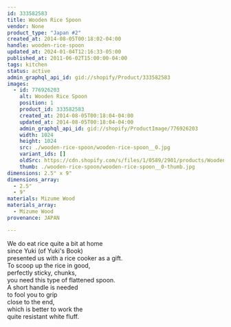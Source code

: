 ```yaml
---
id: 333582583
title: Wooden Rice Spoon
vendor: None
product_type: "Japan #2"
created_at: 2014-08-05T00:18:02-04:00
handle: wooden-rice-spoon
updated_at: 2024-01-04T12:16:33-05:00
published_at: 2011-06-02T15:00:00-04:00
tags: kitchen
status: active
admin_graphql_api_id: gid://shopify/Product/333582583
images:
  - id: 776926203
    alt: Wooden Rice Spoon
    position: 1
    product_id: 333582583
    created_at: 2014-08-05T00:18:04-04:00
    updated_at: 2014-08-05T00:18:04-04:00
    admin_graphql_api_id: gid://shopify/ProductImage/776926203
    width: 1024
    height: 1024
    src: ./wooden-rice-spoon/wooden-rice-spoon__0.jpg
    variant_ids: []
    oldSrc: https://cdn.shopify.com/s/files/1/0589/2901/products/Wooden-Rice-Spoon.jpeg?v=1407212284
    thumb: ./wooden-rice-spoon/wooden-rice-spoon__0-thumb.jpg
dimensions: 2.5" x 9"
dimensions_array:
  - 2.5"
  - 9"
materials: Mizume Wood
materials_array:
  - Mizume Wood
provenance: JAPAN

---
```


We do eat rice quite a bit at home  
since Yuki (of Yuki's Book)  
presented us with a rice cooker as a gift.  
To scoop up the rice in good,  
perfectly sticky, chunks,  
you need this type of flattened spoon.  
A short handle is needed  
to fool you to grip  
close to the end,  
which is better to work the  
quite resistant white fluff.